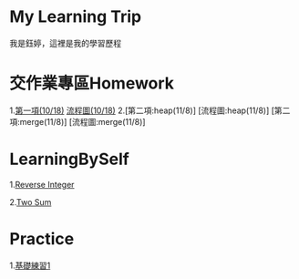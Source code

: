 # My Learning Trip
我是鈺婷，這裡是我的學習歷程

# 交作業專區Homework
1.[第一項(10/18)](https://nbviewer.jupyter.org/github/Yu-TingTseng/MyLearningTrip/blob/master/HomeWork1/HW01.ipynb)
  [流程圖(10/18)](https://github.com/Yu-TingTseng/MyLearningTrip/blob/master/HomeWork1/HW1%E6%B5%81%E7%A8%8B%E5%9C%96.pdf)
2.[第二項:heap(11/8)]
  [流程圖:heap(11/8)]
  [第二項:merge(11/8)]
  [流程圖:merge(11/8)]

# LearningBySelf
1.[Reverse Integer](https://github.com/Yu-TingTseng/MyLearningTrip/blob/master/Reverse%20Integer)

2.[Two Sum](https://github.com/Yu-TingTseng/MyLearningTrip/blob/master/TwoSum)

# Practice
1.[基礎練習1](https://nbviewer.jupyter.org/github/Yu-TingTseng/MyLearningTrip/blob/master/%E5%B7%A8%E8%B3%873A-%E6%9B%BE%E9%88%BA%E5%A9%B7-%E4%BD%9C%E6%A5%AD1.ipynb)
